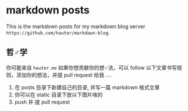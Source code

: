 markdown posts
====

This is the markdown posts for my markdown blog server `https://github.com/hauter/markdown-blog`.

## 哲♂学

你可能来自 `hauter.me`
如果你想贡献你的想♂法，可以 follow 以下文章书写规则，添加你的想法，并提 pull request 给我 ....

1. 在 posts 目录下新建自己的目录, 并写一篇 markdown 格式文章
2. 你可以在 static 目录下放以下图片啥的
3. push 并 提 pull request
